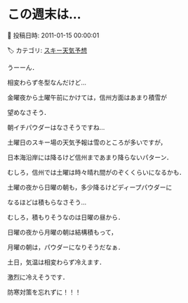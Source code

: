 # この週末は…

📅 投稿日時: 2011-01-15 00:00:01

🏷️ カテゴリ: [スキー天気予想](c6554f5c3c106093b511a8daae23757e8.md)

うーーん．


相変わらず冬型なんだけど…





金曜夜から土曜午前にかけては，信州方面はあまり積雪が


望めなさそう．


朝イチパウダーはなさそうですね…





土曜日のスキー場の天気予報は雪のところが多いですが，


日本海沿岸には降るけど信州まであまり降らないパターン．


むしろ，信州では土曜は時々晴れ間がのぞくくらいになるかも．





土曜の夜から日曜の朝も，多少降るけどディープパウダーに


なるほどは積もらなさそう…





むしろ，積もりそうなのは日曜の昼から．


日曜の夜から月曜の朝は結構積もって，


月曜の朝は，パウダーになりそうだなぁ．





土日，気温は相変わらず冷えます．


激烈に冷えそうです．


防寒対策を忘れずに！！！
